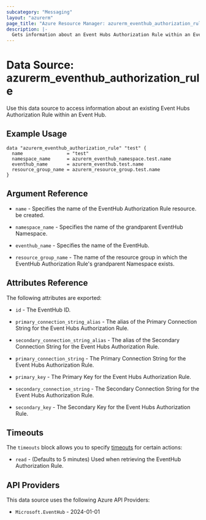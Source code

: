 ```yaml
---
subcategory: "Messaging"
layout: "azurerm"
page_title: "Azure Resource Manager: azurerm_eventhub_authorization_rule"
description: |-
  Gets information about an Event Hubs Authorization Rule within an Event Hub.
---
```


# Data Source: azurerm_eventhub_authorization_rule

Use this data source to access information about an existing Event Hubs Authorization Rule within an Event Hub.

## Example Usage

```hcl
data "azurerm_eventhub_authorization_rule" "test" {
  name                = "test"
  namespace_name      = azurerm_eventhub_namespace.test.name
  eventhub_name       = azurerm_eventhub.test.name
  resource_group_name = azurerm_resource_group.test.name
}
```

## Argument Reference

* `name` - Specifies the name of the EventHub Authorization Rule resource. be created.

* `namespace_name` - Specifies the name of the grandparent EventHub Namespace.

* `eventhub_name` - Specifies the name of the EventHub.

* `resource_group_name` - The name of the resource group in which the EventHub Authorization Rule's grandparent Namespace exists.

## Attributes Reference

The following attributes are exported:

* `id` - The EventHub ID.

* `primary_connection_string_alias` - The alias of the Primary Connection String for the Event Hubs Authorization Rule.

* `secondary_connection_string_alias` - The alias of the Secondary Connection String for the Event Hubs Authorization Rule.

* `primary_connection_string` - The Primary Connection String for the Event Hubs Authorization Rule.

* `primary_key` - The Primary Key for the Event Hubs Authorization Rule.

* `secondary_connection_string` - The Secondary Connection String for the Event Hubs Authorization Rule.

* `secondary_key` - The Secondary Key for the Event Hubs Authorization Rule.

## Timeouts

The `timeouts` block allows you to specify [timeouts](https://www.terraform.io/language/resources/syntax#operation-timeouts) for certain actions:

* `read` - (Defaults to 5 minutes) Used when retrieving the EventHub Authorization Rule.

## API Providers
<!-- This section is generated, changes will be overwritten -->
This data source uses the following Azure API Providers:

* `Microsoft.EventHub` - 2024-01-01
